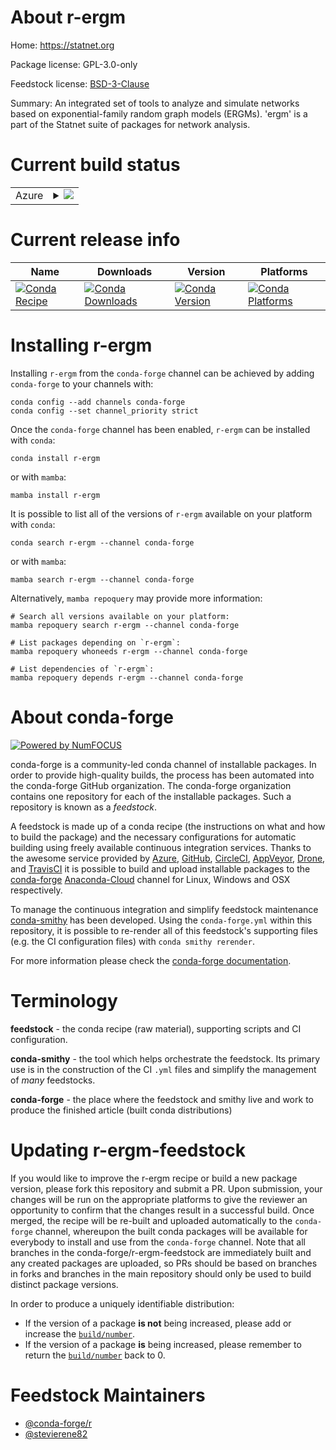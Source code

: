 About r-ergm
============

Home: https://statnet.org

Package license: GPL-3.0-only

Feedstock license: [BSD-3-Clause](https://github.com/conda-forge/r-ergm-feedstock/blob/main/LICENSE.txt)

Summary: An integrated set of tools to analyze and simulate networks based on exponential-family random graph models (ERGMs). 'ergm' is a part of the Statnet suite of packages for network analysis.

Current build status
====================


<table>
    
  <tr>
    <td>Azure</td>
    <td>
      <details>
        <summary>
          <a href="https://dev.azure.com/conda-forge/feedstock-builds/_build/latest?definitionId=1112&branchName=main">
            <img src="https://dev.azure.com/conda-forge/feedstock-builds/_apis/build/status/r-ergm-feedstock?branchName=main">
          </a>
        </summary>
        <table>
          <thead><tr><th>Variant</th><th>Status</th></tr></thead>
          <tbody><tr>
              <td>linux_64_r_base4.1</td>
              <td>
                <a href="https://dev.azure.com/conda-forge/feedstock-builds/_build/latest?definitionId=1112&branchName=main">
                  <img src="https://dev.azure.com/conda-forge/feedstock-builds/_apis/build/status/r-ergm-feedstock?branchName=main&jobName=linux&configuration=linux_64_r_base4.1" alt="variant">
                </a>
              </td>
            </tr><tr>
              <td>linux_64_r_base4.2</td>
              <td>
                <a href="https://dev.azure.com/conda-forge/feedstock-builds/_build/latest?definitionId=1112&branchName=main">
                  <img src="https://dev.azure.com/conda-forge/feedstock-builds/_apis/build/status/r-ergm-feedstock?branchName=main&jobName=linux&configuration=linux_64_r_base4.2" alt="variant">
                </a>
              </td>
            </tr><tr>
              <td>osx_64_r_base4.1</td>
              <td>
                <a href="https://dev.azure.com/conda-forge/feedstock-builds/_build/latest?definitionId=1112&branchName=main">
                  <img src="https://dev.azure.com/conda-forge/feedstock-builds/_apis/build/status/r-ergm-feedstock?branchName=main&jobName=osx&configuration=osx_64_r_base4.1" alt="variant">
                </a>
              </td>
            </tr><tr>
              <td>osx_64_r_base4.2</td>
              <td>
                <a href="https://dev.azure.com/conda-forge/feedstock-builds/_build/latest?definitionId=1112&branchName=main">
                  <img src="https://dev.azure.com/conda-forge/feedstock-builds/_apis/build/status/r-ergm-feedstock?branchName=main&jobName=osx&configuration=osx_64_r_base4.2" alt="variant">
                </a>
              </td>
            </tr><tr>
              <td>win_64</td>
              <td>
                <a href="https://dev.azure.com/conda-forge/feedstock-builds/_build/latest?definitionId=1112&branchName=main">
                  <img src="https://dev.azure.com/conda-forge/feedstock-builds/_apis/build/status/r-ergm-feedstock?branchName=main&jobName=win&configuration=win_64_" alt="variant">
                </a>
              </td>
            </tr>
          </tbody>
        </table>
      </details>
    </td>
  </tr>
</table>

Current release info
====================

| Name | Downloads | Version | Platforms |
| --- | --- | --- | --- |
| [![Conda Recipe](https://img.shields.io/badge/recipe-r--ergm-green.svg)](https://anaconda.org/conda-forge/r-ergm) | [![Conda Downloads](https://img.shields.io/conda/dn/conda-forge/r-ergm.svg)](https://anaconda.org/conda-forge/r-ergm) | [![Conda Version](https://img.shields.io/conda/vn/conda-forge/r-ergm.svg)](https://anaconda.org/conda-forge/r-ergm) | [![Conda Platforms](https://img.shields.io/conda/pn/conda-forge/r-ergm.svg)](https://anaconda.org/conda-forge/r-ergm) |

Installing r-ergm
=================

Installing `r-ergm` from the `conda-forge` channel can be achieved by adding `conda-forge` to your channels with:

```
conda config --add channels conda-forge
conda config --set channel_priority strict
```

Once the `conda-forge` channel has been enabled, `r-ergm` can be installed with `conda`:

```
conda install r-ergm
```

or with `mamba`:

```
mamba install r-ergm
```

It is possible to list all of the versions of `r-ergm` available on your platform with `conda`:

```
conda search r-ergm --channel conda-forge
```

or with `mamba`:

```
mamba search r-ergm --channel conda-forge
```

Alternatively, `mamba repoquery` may provide more information:

```
# Search all versions available on your platform:
mamba repoquery search r-ergm --channel conda-forge

# List packages depending on `r-ergm`:
mamba repoquery whoneeds r-ergm --channel conda-forge

# List dependencies of `r-ergm`:
mamba repoquery depends r-ergm --channel conda-forge
```


About conda-forge
=================

[![Powered by
NumFOCUS](https://img.shields.io/badge/powered%20by-NumFOCUS-orange.svg?style=flat&colorA=E1523D&colorB=007D8A)](https://numfocus.org)

conda-forge is a community-led conda channel of installable packages.
In order to provide high-quality builds, the process has been automated into the
conda-forge GitHub organization. The conda-forge organization contains one repository
for each of the installable packages. Such a repository is known as a *feedstock*.

A feedstock is made up of a conda recipe (the instructions on what and how to build
the package) and the necessary configurations for automatic building using freely
available continuous integration services. Thanks to the awesome service provided by
[Azure](https://azure.microsoft.com/en-us/services/devops/), [GitHub](https://github.com/),
[CircleCI](https://circleci.com/), [AppVeyor](https://www.appveyor.com/),
[Drone](https://cloud.drone.io/welcome), and [TravisCI](https://travis-ci.com/)
it is possible to build and upload installable packages to the
[conda-forge](https://anaconda.org/conda-forge) [Anaconda-Cloud](https://anaconda.org/)
channel for Linux, Windows and OSX respectively.

To manage the continuous integration and simplify feedstock maintenance
[conda-smithy](https://github.com/conda-forge/conda-smithy) has been developed.
Using the ``conda-forge.yml`` within this repository, it is possible to re-render all of
this feedstock's supporting files (e.g. the CI configuration files) with ``conda smithy rerender``.

For more information please check the [conda-forge documentation](https://conda-forge.org/docs/).

Terminology
===========

**feedstock** - the conda recipe (raw material), supporting scripts and CI configuration.

**conda-smithy** - the tool which helps orchestrate the feedstock.
                   Its primary use is in the construction of the CI ``.yml`` files
                   and simplify the management of *many* feedstocks.

**conda-forge** - the place where the feedstock and smithy live and work to
                  produce the finished article (built conda distributions)


Updating r-ergm-feedstock
=========================

If you would like to improve the r-ergm recipe or build a new
package version, please fork this repository and submit a PR. Upon submission,
your changes will be run on the appropriate platforms to give the reviewer an
opportunity to confirm that the changes result in a successful build. Once
merged, the recipe will be re-built and uploaded automatically to the
`conda-forge` channel, whereupon the built conda packages will be available for
everybody to install and use from the `conda-forge` channel.
Note that all branches in the conda-forge/r-ergm-feedstock are
immediately built and any created packages are uploaded, so PRs should be based
on branches in forks and branches in the main repository should only be used to
build distinct package versions.

In order to produce a uniquely identifiable distribution:
 * If the version of a package **is not** being increased, please add or increase
   the [``build/number``](https://docs.conda.io/projects/conda-build/en/latest/resources/define-metadata.html#build-number-and-string).
 * If the version of a package **is** being increased, please remember to return
   the [``build/number``](https://docs.conda.io/projects/conda-build/en/latest/resources/define-metadata.html#build-number-and-string)
   back to 0.

Feedstock Maintainers
=====================

* [@conda-forge/r](https://github.com/conda-forge/r/)
* [@stevierene82](https://github.com/stevierene82/)

